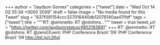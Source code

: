 
+++
author = "Jaydson Gomes"
categories = ["tweet"]
date = "Wed Oct 14 02:35:34 +0000 2009"
draft = false
image = "No media found for this Tweet"
slug = "837f091154ccc327016440db12076140aa411fdf"
tags = ["tweet"]
title = """RT: @eminetto: RT @rdohms..."""
tweet = true
tweet_url = "https://twitter.com/jaydson/status/4852183891"
+++
RT: @eminetto: RT @rdohms: RT @zend:Event: PHP Conference Brazil '09: PHP Conference Brazil '09 http://bit.ly/c2KgI
